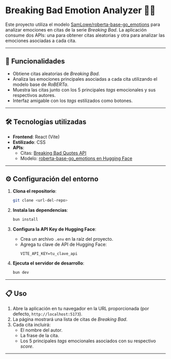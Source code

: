 # Breaking Bad Emotion Analyzer 🧪💬

Este proyecto utiliza el modelo [SamLowe/roberta-base-go_emotions](https://huggingface.co/SamLowe/roberta-base-go_emotions) para analizar emociones en citas de la serie *Breaking Bad*. La aplicación consume dos APIs: una para obtener citas aleatorias y otra para analizar las emociones asociadas a cada cita.

---

## 🚀 Funcionalidades

- Obtiene citas aleatorias de *Breaking Bad*.
- Analiza las emociones principales asociadas a cada cita utilizando el modelo base de *RoBERTa*.
- Muestra las citas junto con los 5 principales *tags* emocionales y sus respectivos autores.
- Interfaz amigable con los *tags* estilizados como botones.

---

## 🛠️ Tecnologías utilizadas

- **Frontend**: React (Vite)
- **Estilizado**: CSS
- **APIs**:
  - Citas: [Breaking Bad Quotes API](https://api.breakingbadquotes.xyz/v1/quotes/)
  - Modelo: [roberta-base-go_emotions en Hugging Face](https://huggingface.co/SamLowe/roberta-base-go_emotions)

---

## ⚙️ Configuración del entorno

1. **Clona el repositorio**:
   ```bash
   git clone <url-del-repo>
   ```

2. **Instala las dependencias**:
   ```bash
   bun install
   ```

3. **Configura la API Key de Hugging Face**:
   - Crea un archivo `.env` en la raíz del proyecto.
   - Agrega tu clave de API de Hugging Face:
     ```plaintext
     VITE_API_KEY=tu_clave_api
     ```

4. **Ejecuta el servidor de desarrollo**:
   ```bash
   bun dev
   ```

---

## 📋 Uso

1. Abre la aplicación en tu navegador en la URL proporcionada (por defecto, `http://localhost:5173`).
2. La página mostrará una lista de citas de *Breaking Bad*.
3. Cada cita incluirá:
   - El nombre del autor.
   - La frase de la cita.
   - Los 5 principales *tags* emocionales asociados con su respectivo *score*.

---